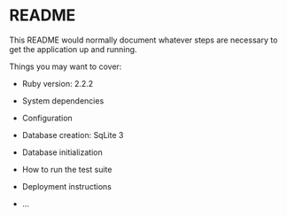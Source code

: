# README

This README would normally document whatever steps are necessary to get the
application up and running.

Things you may want to cover:

* Ruby version: 2.2.2

* System dependencies

* Configuration

* Database creation: SqLite 3

* Database initialization

* How to run the test suite

* Deployment instructions

* ...

